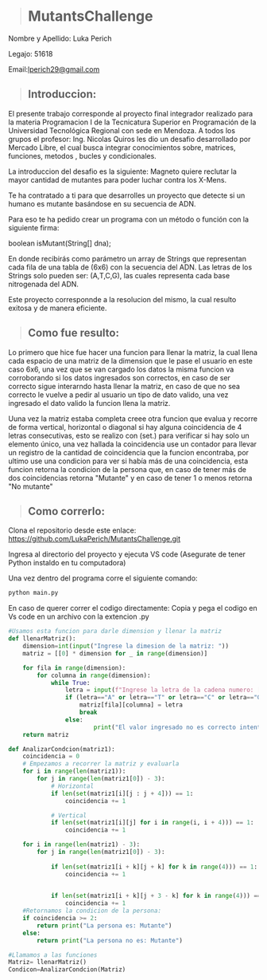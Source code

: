 ># MutantsChallenge
Nombre y Apellido: Luka Perich

Legajo: 51618

Email:lperich29@gmail.com

>## Introduccion:  
El presente trabajo corresponde al proyecto final integrador realizado para la materia Programacion I de la Tecnicatura Superior en Programación de la Universidad Tecnológica
Regional con sede en Mendoza. A todos los grupos el profesor: Ing. Nicolas Quiros les
dio un desafio desarrollado por Mercado Libre, el cual busca integrar conocimientos sobre, matrices, funciones, metodos , bucles y condicionales. 

La introduccion del desafio es la siguiente: 
Magneto quiere reclutar la mayor cantidad de mutantes para poder luchar contra los X-Mens.

Te ha contratado a ti para que desarrolles un proyecto que detecte si un humano es mutante basándose en su secuencia de ADN.

Para eso te ha pedido crear un programa con un método o función con la siguiente firma:

boolean isMutant(String[] dna);

En donde recibirás como parámetro un array de Strings que representan cada fila de una tabla de (6x6) con la secuencia del ADN. Las letras de los Strings solo pueden ser: (A,T,C,G), las cuales representa cada base nitrogenada del ADN.

Este proyecto corresponnde a la resolucion del mismo, la cual resulto exitosa y de manera eficiente.

>## Como fue resulto: 
Lo primero que hice fue hacer una funcion para llenar la matriz, la cual llena cada espacio de una matriz de la dimension que le pase el usuario en este caso 6x6, una vez que se van cargado los datos la misma funcion va corroborando si los datos ingresados son correctos, en caso de ser correcto sigue interarndo hasta llenar la matriz, en caso de que no sea correcto le vuelve a pedir al usuario un tipo de dato valido, una vez ingresado el dato valido la funcion llena la matriz.
    
Uuna vez la matriz estaba completa creee otra funcion que evalua y recorre  de forma vertical, horizontal o diagonal si hay alguna coincidencia de 4 letras consecutivas, esto se realizo con (set.) para verificar si hay solo un elemento único, una vez hallada la coincidencia use un contador para llevar un registro de la cantidad de coincidencia que la funcion encontraba, por ultimo use una condicion para ver si había más de una coincidencia, esta funcion retorna la condicion de la persona que, en caso de tener más de dos coincidencias retorna "Mutante" y en caso de tener 1 o menos retorna "No mutante"

>## Como correrlo: 
   
   Clona el repositorio desde este enlace: 
       https://github.com/LukaPerich/MutantsChallenge.git
       
   Ingresa al directorio del proyecto y ejecuta VS code (Asegurate de tener Python instaldo en tu computadora)
   
   Una vez dentro del programa corre el siguiente comando: 
   ```bash
python main.py
```
En caso de querer correr el codigo directamente: 
Copia y pega el codigo en Vs code en un archivo con la extencion .py

```python
#Usamos esta funcion para darle dimension y llenar la matriz 
def llenarMatriz():
    dimension=int(input("Ingrese la dimesion de la matriz: "))
    matriz = [[0] * dimension for _ in range(dimension)]

    for fila in range(dimension):
        for columna in range(dimension):
            while True: 
                letra = input(f"Ingrese la letra de la cadena numero: [{columna}]:").upper()
                if (letra=="A" or letra=="T" or letra=="C" or letra=="G" ):
                    matriz[fila][columna] = letra
                    break
                else:
                        print("El valor ingresado no es correcto intente nuevamente")
    return matriz

def AnalizarCondcion(matriz1):
    coincidencia = 0
    # Empezamos a recorrer la matriz y evaluarla
    for i in range(len(matriz1)):
        for j in range(len(matriz1[0]) - 3):
            # Horizontal
            if len(set(matriz1[i][j : j + 4])) == 1:
                coincidencia += 1

            # Vertical
            if len(set(matriz1[i][j] for i in range(i, i + 4))) == 1:
                coincidencia += 1

    for i in range(len(matriz1) - 3):
        for j in range(len(matriz1[0]) - 3):
            
            if len(set(matriz1[i + k][j + k] for k in range(4))) == 1:
                coincidencia += 1

            
            if len(set(matriz1[i + k][j + 3 - k] for k in range(4))) == 1:
                coincidencia += 1
    #Retornamos la condicion de la persona: 
    if coincidencia >= 2:
        return print("La persona es: Mutante")
    else:
        return print("La persona no es: Mutante")

#Llamamos a las funciones
Matriz= llenarMatriz()
Condicon=AnalizarCondcion(Matriz)
```


       

